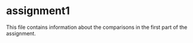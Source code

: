 # assignment1
This file contains information about the comparisons in the first part of the assignment.
